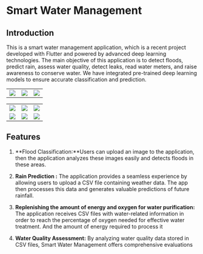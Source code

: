 # Smart Water Management

## Introduction
This is a smart water management application, which is a recent project developed with Flutter and powered by advanced deep learning technologies. The main objective of this application is to detect floods, predict rain, assess water quality, detect leaks, read water meters, and raise awareness to conserve water. We have integrated pre-trained deep learning models to ensure accurate classification and prediction.

|                             |                             |                              |
|----------------------------|----------------------------|----------------------------|
| ![](https://github.com/Mohamed-Ismail-Salah/water_Managment_App/assets/109285951/1e47ae12-59ea-46c0-b4b1-d16e0cdccf9f) | ![](https://github.com/Mohamed-Ismail-Salah/water_Managment_App/assets/109285951/11039b2b-0111-4bb5-aaa8-0e2ba6c479c4) | ![](https://github.com/Mohamed-Ismail-Salah/water_Managment_App/assets/109285951/71e385a7-e37c-4459-b7ac-097ba4e60b39) |

|                             |                             |                              |
|----------------------------|----------------------------|----------------------------|
| ![](https://github.com/Mohamed-Ismail-Salah/water_Managment_App/assets/109285951/c317fb67-252d-457f-afc7-260382a653c9) | ![](https://github.com/Mohamed-Ismail-Salah/water_Managment_App/assets/109285951/e5e50760-0018-4a1a-a5b5-d89b73952d5c) | ![](https://github.com/Mohamed-Ismail-Salah/water_Managment_App/assets/109285951/e53681d2-490a-4470-8a69-96e2dc72859d) |
| ![](https://github.com/Mohamed-Ismail-Salah/water_Managment_App/assets/109285951/bf9ecad2-d680-4594-9dfc-57c3d1aae32d) | ![](https://github.com/Mohamed-Ismail-Salah/water_Managment_App/assets/109285951/ac8d5fa6-570a-4b5a-ba5e-706ecbd07aff) | ![](https://github.com/Mohamed-Ismail-Salah/water_Managment_App/assets/109285951/61d8d8d1-8d4c-4977-b528-c723f0e7acf8) |
 

 

## Features

1. **Flood Classification:**Users can upload an image to the application, then the application analyzes these images easily and detects floods in these areas.

2. **Rain Prediction :** The application provides a seamless experience by allowing users to upload a CSV file containing weather data. The app then processes this data and generates valuable predictions of future rainfall.

3. **Replenishing the amount of energy and oxygen for water purification:** The application receives CSV files with water-related information in order to reach the percentage of oxygen needed for effective water treatment. And the amount of energy required to process it

4. **Water Quality Assessment:** By analyzing water quality data stored in CSV files, Smart Water Management offers comprehensive evaluations 

